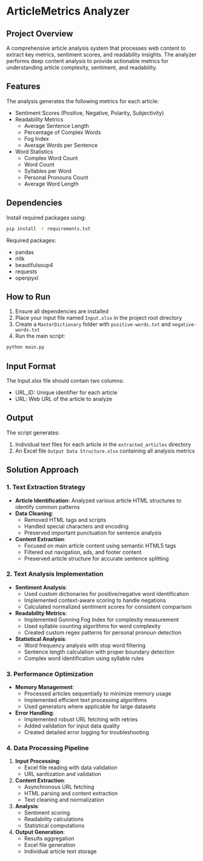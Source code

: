 # ArticleMetrics Analyzer

## Project Overview
A comprehensive article analysis system that processes web content to extract key metrics, sentiment scores, and readability insights. The analyzer performs deep content analysis to provide actionable metrics for understanding article complexity, sentiment, and readability.

## Features

The analysis generates the following metrics for each article:
- Sentiment Scores (Positive, Negative, Polarity, Subjectivity)
- Readability Metrics 
  - Average Sentence Length
  - Percentage of Complex Words 
  - Fog Index
  - Average Words per Sentence
- Word Statistics
  - Complex Word Count
  - Word Count
  - Syllables per Word
  - Personal Pronouns Count
  - Average Word Length

## Dependencies

Install required packages using:
```bash
pip install -r requirements.txt
```

Required packages:
- pandas
- nltk
- beautifulsoup4
- requests
- openpyxl

## How to Run

1. Ensure all dependencies are installed
2. Place your input file named `Input.xlsx` in the project root directory
3. Create a `MasterDictionary` folder with `positive-words.txt` and `negative-words.txt`
4. Run the main script:
```bash
python main.py
```

## Input Format

The Input.xlsx file should contain two columns:
- URL_ID: Unique identifier for each article
- URL: Web URL of the article to analyze

## Output

The script generates:
1. Individual text files for each article in the `extracted_articles` directory
2. An Excel file `Output Data Structure.xlsx` containing all analysis metrics

## Solution Approach

### 1. Text Extraction Strategy
- **Article Identification**: Analyzed various article HTML structures to identify common patterns
- **Data Cleaning**: 
  - Removed HTML tags and scripts
  - Handled special characters and encoding
  - Preserved important punctuation for sentence analysis
- **Content Extraction**: 
  - Focused on main article content using semantic HTML5 tags
  - Filtered out navigation, ads, and footer content
  - Preserved article structure for accurate sentence splitting

### 2. Text Analysis Implementation
- **Sentiment Analysis**:
  - Used custom dictionaries for positive/negative word identification
  - Implemented context-aware scoring to handle negations
  - Calculated normalized sentiment scores for consistent comparison
- **Readability Metrics**:
  - Implemented Gunning Fog Index for complexity measurement
  - Used syllable counting algorithms for word complexity
  - Created custom regex patterns for personal pronoun detection
- **Statistical Analysis**:
  - Word frequency analysis with stop word filtering
  - Sentence length calculation with proper boundary detection
  - Complex word identification using syllable rules

### 3. Performance Optimization
- **Memory Management**:
  - Processed articles sequentially to minimize memory usage
  - Implemented efficient text processing algorithms
  - Used generators where applicable for large datasets
- **Error Handling**:
  - Implemented robust URL fetching with retries
  - Added validation for input data quality
  - Created detailed error logging for troubleshooting

### 4. Data Processing Pipeline
1. **Input Processing**:
   - Excel file reading with data validation
   - URL sanitization and validation
2. **Content Extraction**:
   - Asynchronous URL fetching
   - HTML parsing and content extraction
   - Text cleaning and normalization
3. **Analysis**:
   - Sentiment scoring
   - Readability calculations
   - Statistical computations
4. **Output Generation**:
   - Results aggregation
   - Excel file generation
   - Individual article text storage
